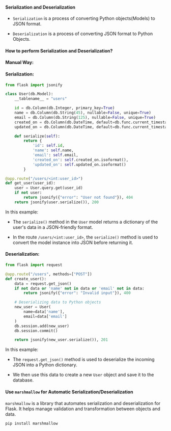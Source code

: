 #### Serialization and Deserialization

- `Serialization` is a process of converting Python objects(Models) to JSON format.

- `Deserialization` is a process of converting JSON format to Python Objects.

#### How to perform Serialization and Deserialization?
#### Manual Way:
#### Serialization:
```python
from flask import jsonify

class User(db.Model):
    __tablename__ = "users"

    id = db.Column(db.Integer, primary_key=True)
    name = db.Column(db.String(45), nullable=False, unique=True)
    email = db.Column(db.String(125), nullable=False, unique=True)
    created_on = db.Column(db.DateTime, default=db.func.current_timestamp())
    updated_on = db.Column(db.DateTime, default=db.func.current_timestamp(), onupdate=db.func.current_timestamp())

    def serialize(self):
        return {
            'id': self.id,
            'name': self.name,
            'email': self.email,
            'created_on': self.created_on.isoformat(),
            'updated_on': self.updated_on.isoformat()
        }

@app.route("/users/<int:user_id>")
def get_user(user_id):
    user = User.query.get(user_id)
    if not user:
        return jsonify({"error": "User not found"}), 404
    return jsonify(user.serialize()), 200

```
In this example:

- The `serialize()` method in the `User` model returns a dictionary of the user's data in a JSON-friendly format.

- In the route `/users/<int:user_id>`, the `serialize()` method is used to convert the model instance into JSON before returning it.

#### Deserialization:
```python
from flask import request

@app.route("/users", methods=["POST"])
def create_user():
    data = request.get_json()
    if not data or 'name' not in data or 'email' not in data:
        return jsonify({"error": "Invalid input"}), 400

    # Deserializing data to Python objects
    new_user = User(
        name=data['name'],
        email=data['email']
    )
    db.session.add(new_user)
    db.session.commit()

    return jsonify(new_user.serialize()), 201
```
In this example:

- The `request.get_json()` method is used to deserialize the incoming JSON into a Python dictionary.

- We then use this data to create a new `User` object and save it to the database.

#### Use `marshmallow` for Automatic Serialization/Deserialization
`marshmallow` is a library that automates serialization and deserialization for Flask. It helps manage validation and transformation between objects and data.

```bash
pip install marshmallow
```
